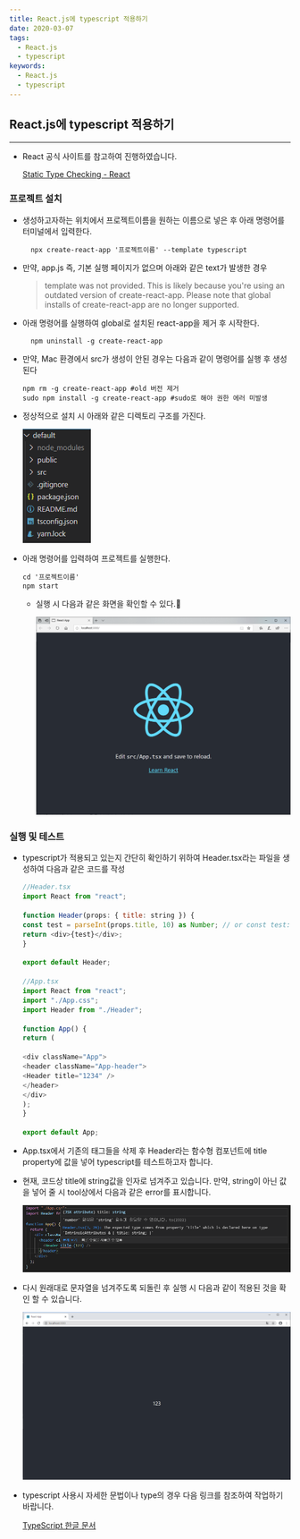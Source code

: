 ```yaml
---
title: React.js에 typescript 적용하기
date: 2020-03-07
tags:
  - React.js
  - typescript
keywords:
  - React.js
  - typescript
---
```


## React.js에 typescript 적용하기

---

- React 공식 사이트를 참고하여 진행하였습니다.

  [Static Type Checking - React](https://ko.reactjs.org/docs/static-type-checking.html#using-typescript-with-create-react-app)

### 프로젝트 설치

- 생성하고자하는 위치에서 프로젝트이름을 원하는 이름으로 넣은 후 아래 명령어를 터미널에서 입력한다.

  ```Shell
    npx create-react-app '프로젝트이름' --template typescript
  ```

- 만약, app.js 즉, 기본 실행 페이지가 없으며 아래와 같은 text가 발생한 경우

  > template was not provided. This is likely because you're using an outdated version of create-react-app.
  > Please note that global installs of create-react-app are no longer supported.

- 아래 명령어를 실행하여 global로 설치된 react-app을 제거 후 시작한다.

  ```Shell
    npm uninstall -g create-react-app
  ```

- 만약, Mac 환경에서 src가 생성이 안된 경우는 다음과 같이 명령어를 실행 후 생성된다

  ```Shell
  npm rm -g create-react-app #old 버전 제거
  sudo npm install -g create-react-app #sudo로 해야 권한 에러 미발생
  ```

- 정상적으로 설치 시 아래와 같은 디렉토리 구조를 가진다.

  ![Alternate text][directory]

- 아래 명령어를 입력하여 프로젝트를 실행한다.

  ```Shell
  cd '프로젝트이름'
  npm start
  ```

  - 실행 시 다음과 같은 화면을 확인할 수 있다.👏

    ![Alternate text][runview]

### 실행 및 테스트

- typescript가 적용되고 있는지 간단히 확인하기 위하여 Header.tsx라는 파일을 생성하여 다음과 같은 코드를 작성

  ```javascript
  //Header.tsx
  import React from "react";

  function Header(props: { title: string }) {
  const test = parseInt(props.title, 10) as Number; // or const test: Number = parseInt(props.title, 10)
  return <div>{test}</div>;
  }

  export default Header;

  //App.tsx
  import React from "react";
  import "./App.css";
  import Header from "./Header";

  function App() {
  return (

  <div className="App">
  <header className="App-header">
  <Header title="1234" />
  </header>
  </div>
  );
  }

  export default App;
  ```

- App.tsx에서 기존의 태그들을 삭제 후 Header라는 함수형 컴포넌트에 title property에 값을 넣어 typescript를 테스트하고자 합니다.

- 현재, 코드상 title에 string값을 인자로 넘겨주고 있습니다. 만약, string이 아닌 값을 넣어 줄 시 tool상에서 다음과 같은 error를 표시합니다.

  ![Alternate text][syntax_error]

- 다시 원래대로 문자열을 넘겨주도록 되돌린 후 실행 시 다음과 같이 적용된 것을 확인 할 수 있습니다.

  ![Alternate text][updateview]

- typescript 사용시 자세한 문법이나 type의 경우 다음 링크를 참조하여 작업하기 바랍니다.

  [TypeScript 한글 문서](https://typescript-kr.github.io/pages/Basic%20Types.html)

[directory]: image1.png '폴더구조'
[runview]: image2.png '실행결과'
[syntax_error]: image3.png '문법에러'
[updateview]: image4.png '수정결과화면'
